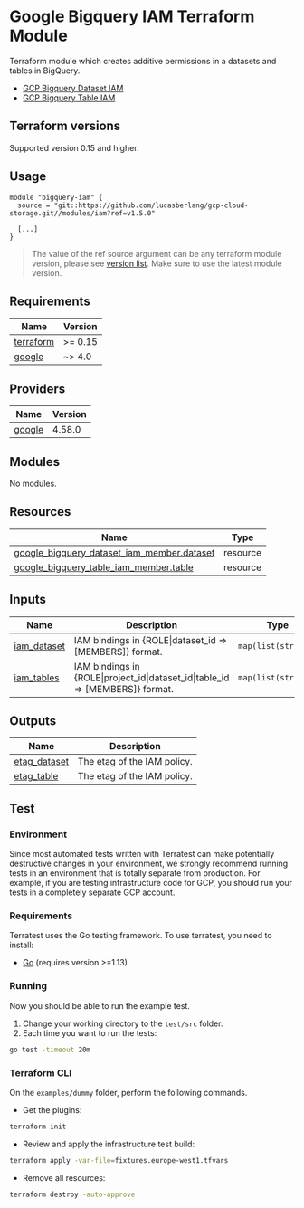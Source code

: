 # Google Bigquery IAM Terraform Module

Terraform module which creates additive permissions in a datasets and tables in BigQuery.

* [GCP Bigquery Dataset IAM](https://registry.terraform.io/providers/hashicorp/google/latest/docs/resources/bigquery_dataset_iam#google_bigquery_dataset_iam_member)
* [GCP Bigquery Table IAM](https://registry.terraform.io/providers/hashicorp/google/latest/docs/resources/bigquery_table_iam#google_bigquery_table_iam_member)

## Terraform versions

Supported version 0.15 and higher.

## Usage

```hcl
module "bigquery-iam" {
  source = "git::https://github.com/lucasberlang/gcp-cloud-storage.git//modules/iam?ref=v1.5.0"

  [...]
}
```

>The value of the ref source argument can be any terraform module version, please see [version list](https://github.com/lucasberlang/gcp-bigquery/tags). Make sure to use the latest module version.

<!-- BEGINNING OF PRE-COMMIT-TERRAFORM DOCS HOOK -->
## Requirements

| Name | Version |
|------|---------|
| <a name="requirement_terraform"></a> [terraform](#requirement\_terraform) | >= 0.15 |
| <a name="requirement_google"></a> [google](#requirement\_google) | ~> 4.0 |

## Providers

| Name | Version |
|------|---------|
| <a name="provider_google"></a> [google](#provider\_google) | 4.58.0 |

## Modules

No modules.

## Resources

| Name | Type |
|------|------|
| [google_bigquery_dataset_iam_member.dataset](https://registry.terraform.io/providers/hashicorp/google/latest/docs/resources/bigquery_dataset_iam_member) | resource |
| [google_bigquery_table_iam_member.table](https://registry.terraform.io/providers/hashicorp/google/latest/docs/resources/bigquery_table_iam_member) | resource |

## Inputs

| Name | Description | Type | Default | Required |
|------|-------------|------|---------|:--------:|
| <a name="input_iam_dataset"></a> [iam\_dataset](#input\_iam\_dataset) | IAM bindings in {ROLE\|dataset\_id => [MEMBERS]} format. | `map(list(string))` | `{}` | no |
| <a name="input_iam_tables"></a> [iam\_tables](#input\_iam\_tables) | IAM bindings in {ROLE\|project\_id\|dataset\_id\|table\_id => [MEMBERS]} format. | `map(list(string))` | `{}` | no |

## Outputs

| Name | Description |
|------|-------------|
| <a name="output_etag_dataset"></a> [etag\_dataset](#output\_etag\_dataset) | The etag of the IAM policy. |
| <a name="output_etag_table"></a> [etag\_table](#output\_etag\_table) | The etag of the IAM policy. |
<!-- END OF PRE-COMMIT-TERRAFORM DOCS HOOK -->

## Test

### Environment

Since most automated tests written with Terratest can make potentially destructive changes in your environment, we
strongly recommend running tests in an environment that is totally separate from production. For example, if you are
testing infrastructure code for GCP, you should run your tests in a completely separate GCP account.

### Requirements

Terratest uses the Go testing framework. To use terratest, you need to install:

* [Go](https://golang.org/) (requires version >=1.13)

### Running

Now you should be able to run the example test.

1. Change your working directory to the `test/src` folder.
1. Each time you want to run the tests:

```bash
go test -timeout 20m
```

### Terraform CLI

On the `examples/dummy` folder, perform the following commands.

* Get the plugins:

```bash
terraform init
```

* Review and apply the infrastructure test build:

```bash
terraform apply -var-file=fixtures.europe-west1.tfvars
```

* Remove all resources:

```bash
terraform destroy -auto-approve
```
